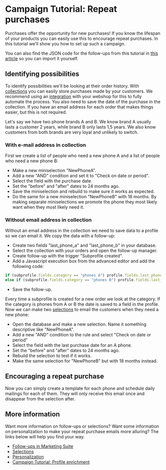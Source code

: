 # Campaign Tutorial: Repeat purchases

Purchases offer the opportunity for new purchases! If you know the lifespan 
of your products you can easily use this to encourage repeat purchases. 
In this tutorial we'll show you how to set up such a campaign.

You can also find the JSON code for the follow-ups from this 
tutorial in [this article](./campaign-tutorial-repeat-purchases-json) 
so you can import it yourself.

## Identifying possibilities

To identify possibilities we'll be looking at their order history. 
With [collections](./database-fields-and-collections) you can easily 
store purchases made by your customers. We recommend using an 
[integration](https://www.copernica.com/en/integrations) with your webshop 
for this to fully automate the process. You also need to save the date of 
the purchase in the collection. If you have an email address for each 
order that makes things easier, but this is not required.

Let's say we have two phone brands A and B. We know brand A usually lasts 
a customer 2 years, while brand B only lasts 1,5 years. We also know customers 
from both brands are very loyal and unlikely to switch. 

### With e-mail address in collection

First we create a list of people who need a new phone A and a list of people 
who need a new phone B:

* Make a new miniselection "NewPhoneA".
* Add a new "AND" condition and set it to "Check on date or period".
* Select the field with the purchase date.
* Set the "before" and "after" dates to 24 months ago.
* Save the miniselection and rebuild to make sure it works as expected.
* Do the same for a new miniselection "NewPhoneB" with 18 months. By making 
separate miniselections we promote the phone they most likely want when 
they most likely need it.

### Without email address in collection

Without an email address in the collection we need to save data to a 
profile so we can email it. We copy the data with a follow-up:

* Create two fields "last_phone_a" and "last_phone_b" in your database.
* Select the collection with your orders and open the follow-up manager.
* Create follow-up with the trigger "Subprofile created". 
* Add a Javascript execution box from the advanced editor and add the following code:
```Javascript
if (subprofile.fields.category == "phones A") profile.fields.last_phone_a = subprofile.fields.purchase_date;
else if (subprofile.fields.category == "phones B") profile.fields.last_phone_b = subprofile.fields.purchase_date;
```
* Save the follow-up.

Every time a subprofile is created for a new order we look at the category. 
If the category is phones from A or B the date is saved to a field in the profile. 
Now we can make two [selections](./selections-introduction) to email the customers 
when they need a new phone:

* Open the database and make a new selection. Name it something descriptive 
like "NewPhoneA".
* Add a new "AND" condition to the rule and select "Check on date or 
period"
* Select the field with the last purchase date for an A phone.
* Set the "before" and "after" dates to 24 months ago.
* Rebuild the selection to test if it works.
* Make the same selection for "NewPhoneB" but with 18 months instead.

## Encouraging a repeat purchase

Now you can simply create a template for each phone and schedule daily 
mailings for each of them. They will only receive this email once and 
disappear from the selection after.

## More information

Want more information on follow-ups or selections? Want some information 
on personalization to make your repeat purchase emails more alluring? 
The links below will help you find your way.

* [Follow-ups in Marketing Suite](./follow-up-manager-ms)
* [Selections](./selections-introduction.md)
* [Personalization](./personalization)
* [Campaign Tutorial: Profile enrichment](./campaign-tutorial-profile-enrichment)
